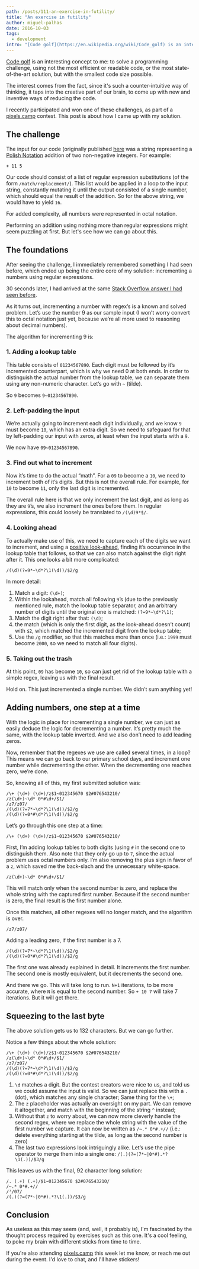 ```yaml
---
path: /posts/111-an-exercise-in-futility/
title: "An exercise in futility"
author: miguel-palhas
date: 2016-10-03
tags:
  - development
intro: "[Code golf](https://en.wikipedia.org/wiki/Code_golf) is an interesting concept to me: to solve a programming challenge, using not the most efficient or readable code, or the most state-of-the-art solution, but with the smallest code size possible."
---
```


[Code golf](https://en.wikipedia.org/wiki/Code_golf) is an interesting concept to me: to solve a programming challenge, using not the most efficient or readable code, or the most state-of-the-art solution, but with the smallest code size possible.

The interest comes from the fact, since it's such a counter-intuitive way of thinking, it taps into the creative part of our brain, to come up with new and inventive ways of reducing the code.

I recently participated and won one of these challenges, as part of a [pixels.camp](https://pixels.camp/) contest. This post is about how I came up with my solution.

## The challenge

The input for our code (originally published [here](http://quizchallenges.pixels.camp/challenge4.html) was a string representing a [Polish Notation](https://en.wikipedia.org/wiki/Polish_notation) addition of two non-negative integers. For example:

```
+ 11 5
```

Our code should consist of a list of regular expression substitutions (of the form `/match/replacement/`).
This list would be applied in a loop to the input string, constantly mutating it until the output consisted of a single number, which should equal the result of the addition. So for the above string, we would have to yield `16`.

For added complexity, all numbers were represented in octal notation.

Performing an addition using nothing more than regular expressions might seem puzzling at first. But let's see how we can go about this.

## The foundations

After seeing the challenge, I immediately remembered something I had seen before, which ended up being the entire core of my solution: incrementing a numbers using regular expressions.

30 seconds later, I had arrived at the same [Stack Overflow answer I had seen before](http://stackoverflow.com/a/31599758).

As it turns out, incrementing a number with regex’s is a known and solved problem. Let’s use the number 9 as our sample input (I won’t worry convert this to octal notation just yet, because we’re all more used to reasoning about decimal numbers).

The algorithm for incrementing 9 is:

### 1. Adding a lookup table
This table consists of `01234567890`. Each digit must be followed by it’s incremented counterpart, which is why we need 0 at both ends. In order to distinguish the actual number from the lookup table, we can separate them using any non-numeric character. Let’s go with `~` (tilde).

So `9` becomes `9~01234567890`.

### 2. Left-padding the input

We’re actually going to increment each digit individually, and we know `9` must become `10`, which has an extra digit. So we need to safeguard for that by left-padding our input with zeros, at least when the input starts with a `9`.

We now have `09~01234567890`.

### 3. Find out what to increment

Now it’s time to do the actual “math”. For a `09` to become a `10`, we need to increment both of it’s digits. But this is not the overall rule. For example, for `10` to become `11`, only the last digit is incremented.

The overall rule here is that we only increment the last digit, and as long as they are `9`’s, we also increment the ones before them. In regular expressions, this could loosely be translated to `/(\d)9*$/`.

### 4. Looking ahead

To actually make use of this, we need to capture each of the digits we want to increment, and using a [positive look-ahead](http://www.regular-expressions.info/lookaround.html), finding it’s occurrence in the lookup table that follows, so that we can also match against the digit right after it. This one looks a bit more complicated:

```
/(\d)(?=9*~\d*?\1(\d))/$2/g
```

In more detail:

1. Match a digit: `(\d+)`;
2. Within the lookahead, match all following `9`’s (due to the previously mentioned rule, match the lookup table separator, and an arbitrary number of digits until the original one is matched: `(?=9*~\d*?\1)`;
3. Match the digit right after that: `(\d)`;
4. the match (which is only the first digit, as the look-ahead doesn’t count) with `$2`, which matched the incremented digit from the lookup table;
5. Use the `/g` modifier, so that this matches more than once (i.e.: `1999` must become `2000`, so we need to match all four digits).

### 5. Taking out the trash

At this point, `09` has become `10`, so can just get rid of the lookup table with a simple regex, leaving us with the final result.

Hold on. This just incremented a single number. We didn’t sum anything yet!

## Adding numbers, one step at a time

With the logic in place for incrementing a single number, we can just as easily deduce the logic for decrementing a number. It’s pretty much the same, with the lookup table inverted. And we also don’t need to add leading zeros.

Now, remember that the regexes we use are called several times, in a loop?This means we can go back to our primary school days, and increment one number while decrementing the other. When the decrementing one reaches zero, we’re done.

So, knowing all of this, my first submitted solution was:

```
/\+ (\d+) (\d+)/z$1~012345670 $2#076543210/
/z(\d+)~\d* 0*#\d+/$1/
/z7/z07/
/(\d)(?=7*~\d*?\1(\d))/$2/g
/(\d)(?=0*#\d*?\1(\d))/$2/g
```

Let’s go through this one step at a time:

```
/\+ (\d+) (\d+)/z$1~012345670 $2#076543210/
```

First, I’m adding lookup tables to both digits (using `#` in the second one to distinguish them.
Also note that they only go up to `7`, since the actual problem uses octal numbers only.
I’m also removing the plus sign in favor of a `z`, which saved me the back-slach and the unnecessary white-space.

```
/z(\d+)~\d* 0*#\d+/$1/
```

This will match only when the second number is zero, and replace the whole string with the captured first number. Because if the second number is zero, the final result is the first number alone.

Once this matches, all other regexes will no longer match, and the algorithm is over.

```
/z7/z07/
```

Adding a leading zero, if the first number is a 7.

```
/(\d)(?=7*~\d*?\1(\d))/$2/g
/(\d)(?=0*#\d*?\1(\d))/$2/g
```

The first one was already explained in detail. It increments the first number.
The second one is mostly equivalent, but it decrements the second one.

And there we go. This will take long to run. `N+1` iterations, to be more accurate, where `N` is equal to the second number. So `+ 10 7` will take 7 iterations. But it will get there.

## Squeezing to the last byte

The above solution gets us to 132 characters. But we can go further.

Notice a few things about the whole solution:

```
/\+ (\d+) (\d+)/z$1~012345670 $2#076543210/
/z(\d+)~\d* 0*#\d+/$1/
/z7/z07/
/(\d)(?=7*~\d*?\1(\d))/$2/g
/(\d)(?=0*#\d*?\1(\d))/$2/g
```

1. `\d` matches a digit. But the contest creators were nice to us, and told us we could assume the input is valid. So we can just replace this with a `.` (dot), which matches any single character; Same thing for the `\+`;
2. The `z` placeholder was actually an oversight on my part. We can remove it altogether, and match with the beginning of the string `^` instead;
3. Without that `z` to worry about, we can now more cleverly handle the second regex, where we replace the whole string with the value of the first number we capture.
It can now be written as `/~.* 0*#.+//`
(i.e.: delete everything starting at the tilde, as long as the second number is zero)
4. The last two expressions look intriguingly alike. Let’s use the pipe operator to merge them into a single one:
`/(.)(?=(7*~|0*#).*?\1(.))/$3/g`

This leaves us with the final, 92 character long solution:

```
/. (.+) (.+)/$1~012345670 $2#076543210/
/~.* 0*#.+//
/⁷/07/
/(.)(?=(7*~|0*#).*?\1(.))/$3/g
```

## Conclusion

As useless as this may seem (and, well, it probably is), I'm fascinated by the thought process required by exercises such as this one. It's a cool feeling, to poke my brain with different sticks from time to time.

If you're also attending [pixels.camp](https://pixels.camp/) this week let me know, or reach me out during the event. I'd love to chat, and I'll have stickers!

